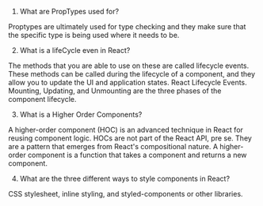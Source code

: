 1. What are PropTypes used for?

Proptypes are ultimately used for type checking and they make 
sure that the specific type is being used where it needs to be.

2. What is a lifeCycle even in React?

The methods that you are able to use on these are called lifecycle events. 
These methods can be called during the lifecycle of a component, and they 
allow you to update the UI and application states. React Lifecycle Events.
Mounting, Updating, and Unmounting are the three phases of the component lifecycle.

3. What is a Higher Order Components?

A higher-order component (HOC) is an advanced technique in React for reusing component logic. 
HOCs are not part of the React API, pre se. They are a pattern that emerges from React's
compositional nature. A higher-order component is a function that takes a component and 
returns a new component.

4. What are the three different ways to style components in React?

CSS stylesheet, inline styling, and styled-components or other libraries.